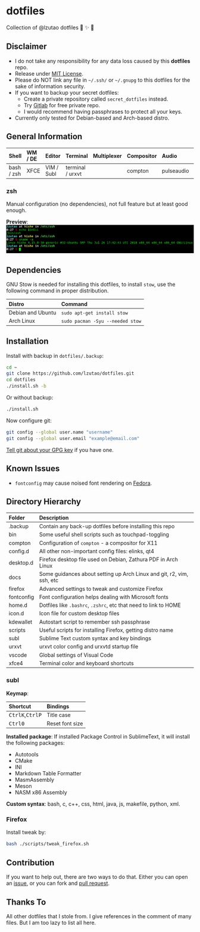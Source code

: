 # dotfiles

Collection of @lzutao dotfiles :lollipop: :sparkles: :gift:

## Disclaimer

- I do not take any responsibility for any data loss caused by this **dotfiles** repo.
- Release under [MIT License][license-mit].
- Please do NOT link any file in `~/.ssh/` or `~/.gnupg` to this dotfiles for the sake of information security.
- If you want to backup your secret dotfiles:
  - Create a private repository called `secret_dotfiles` instead.
  - Try [Gitlab] for free private repo.
  - I would recommend having passphrases to protect all your keys.
- Currently only tested for Debian-based and Arch-based distro.

## General Information

| Shell      | WM / DE | Editor     | Terminal         | Multiplexer | Compositor | Audio      | Monitor | Mail | IRC |
|:-----------|:--------|:-----------|:-----------------|:------------|:-----------|:-----------|:--------|:-----|:----|
| bash / zsh | XFCE    | VIM / Subl | terminal / urxvt |             | compton    | pulseaudio | custom  |      |     |

### zsh

Manual configuration (no dependencies),
not full feature but at least good enough.

**Preview**: ![preview][zsh_preview]

## Dependencies

GNU Stow is needed for installing this dotfiles,
to install `stow`,
use the following command in proper distribution.

| Distro            | Command                          |
|:------------------|:---------------------------------|
| Debian and Ubuntu | `sudo apt-get install stow`      |
| Arch Linux        | `sudo pacman -Syu --needed stow` |

## Installation

Install with backup in `dotfiles/.backup`:
```bash
cd ~
git clone https://github.com/lzutao/dotfiles.git
cd dotfiles
./install.sh -b
```

Or without backup:
```bash
./install.sh
```

Now configure git:
```bash
git config --global user.name "username"
git config --global user.email "example@email.com"
```

[Tell git about your GPG key][gpg_key] if you have one.

## Known Issues

- `fontconfig` may cause noised font rendering on [Fedora].

## Directory Hierarchy

| Folder     | Description                                                           |
|:-----------|:----------------------------------------------------------------------|
| .backup    | Contain any back-up dotfiles before installing this repo              |
| bin        | Some useful shell scripts such as touchpad-toggling                   |
| compton    | Configuration of `compton` - a compositor for X11                     |
| config.d   | All other non-important config files: elinks, qt4                     |
| desktop.d  | Firefox desktop file used on Debian, Zathura PDF in Arch Linux        |
| docs       | Some guidances about setting up Arch Linux and git, r2, vim, ssh, etc |
| firefox    | Advanced settings to tweak and customize Firefox                      |
| fontconfig | Font configuration helps dealing with Microsoft fonts                 |
| home.d     | Dotfiles like `.bashrc`, `.zshrc`, etc that need to link to HOME      |
| icon.d     | Icon file for custom desktop files                                    |
| kdewallet  | Autostart script to remember ssh passphrase                           |
| scripts    | Useful scripts for installing Firefox, getting distro name            |
| subl       | Sublime Text custom syntax and key bindings                           |
| urxvt      | urxvt color config and urxvtd startup file                            |
| vscode     | Global settings of Visual Code                                        |
| xfce4      | Terminal color and keyboard shortcuts                                 |

### subl

**Keymap**:

| Shortcut                                                | Bindings        |
|:--------------------------------------------------------|:----------------|
| <kbd>Ctrl</kbd><kbd>K</kbd>,<kbd>Ctrl</kbd><kbd>P</kbd> | Title case      |
| <kbd>Ctrl</kbd><kbd>0</kbd>                             | Reset font size |

**Installed package**:
If installed Package Control in SublimeText,
it will install the following packages:

- Autotools
- CMake
- INI
- Markdown Table Formatter
- MasmAssembly
- Meson
- NASM x86 Assembly

**Custom syntax**: bash, c, c++, css, html, java, js, makefile, python, xml.

### Firefox

Install tweak by:
```bash
bash ./scripts/tweak_firefox.sh
```

## Contribution

If you want to help out,
there are two ways to do that.
Either you can open an [issue],
or you can fork and [pull request][pull].

## Thanks To

All other dotfiles that I stole from.
I give references in the comment of many files.
But I am too lazy to list all here.

[Fedora]: https://getfedora.org
[license-mit]: LICENSE
[issue]: https://github.com/lzutao/dotfiles/issues
[pull]: https://github.com/lzutao/dotfiles/pulls
[Gitlab]: https://gitlab.com/
[compton]: https://wiki.archlinux.org/index.php/Compton
[gpg_key]: https://help.github.com/articles/telling-git-about-your-gpg-key/
[zsh_preview]: docs/img/zsh_preview.png
